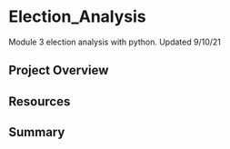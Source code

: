 # Election_Analysis
Module 3 election analysis with python. Updated 9/10/21

## Project Overview

## Resources

## Summary

